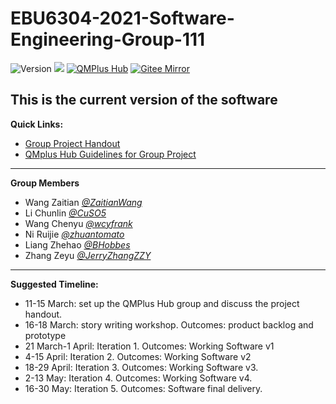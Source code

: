 # EBU6304-2021-Software-Engineering-Group-111

![Version](https://img.shields.io/badge/Version-4.0-green)
![](https://img.shields.io/github/repo-size/JerryZhangZZY/EBU6304-2021-Software-Engineering-Group-111)
[![QMPlus Hub](https://img.shields.io/badge/QMPlus%20Hub-here-orange)](https://hub.qmplus.qmul.ac.uk/group/ebu6304-2022-software-engin-35)
[![Gitee Mirror](https://img.shields.io/badge/Gitee%20Mirror-here-red)](https://gitee.com/jerryzhangzzy/EBU6304-2021-Software-Engineering-Group-111)

## This is the current version of the software

**Quick Links:**
- [Group Project Handout](https://qmplus.qmul.ac.uk/mod/resource/view.php?id=1562883)
- [QMplus Hub Guidelines for Group Project](https://qmplus.qmul.ac.uk/mod/resource/view.php?id=1562886)

---

**Group Members**
- Wang Zaitian [*@ZaitianWang*](https://github.com/ZaitianWang)
- Li Chunlin [*@CuSO5*](https://github.com/CuSO5)
- Wang Chenyu [*@wcyfrank*](https://github.com/wcyfrank)
- Ni Ruijie [*@zhuantomato*](https://github.com/zhuantomato)
- Liang Zhehao [*@BHobbes*](https://github.com/BHobbes)
- Zhang Zeyu [*@JerryZhangZZY*](https://github.com/JerryZhangZZY)

---

**Suggested Timeline:**
- 11-15 March: set up the QMPlus Hub group and discuss the project handout.
- 16-18 March: story writing workshop. Outcomes: product backlog and prototype
- 21 March-1 April: Iteration 1. Outcomes: Working Software v1
- 4-15 April: Iteration 2. Outcomes: Working Software v2
- 18-29 April: Iteration 3. Outcomes: Working Software v3.
- 2-13 May: Iteration 4. Outcomes: Working Software v4.
- 16-30 May: Iteration 5. Outcomes: Software final delivery.